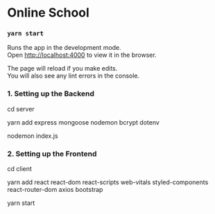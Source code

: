 # Online School

### `yarn start`

Runs the app in the development mode.\
Open [http://localhost:4000](http://localhost:4000) to view it in the browser.

The page will reload if you make edits.\
You will also see any lint errors in the console.

### 1. Setting up the Backend

cd server

yarn add express mongoose nodemon bcrypt dotenv

nodemon index.js

### 2. Setting up the Frontend

cd client

yarn add react react-dom react-scripts web-vitals styled-components react-router-dom axios bootstrap

yarn start
